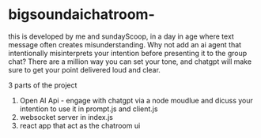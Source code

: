 # bigsoundaichatroom-
this is developed by me and sundayScoop, in a day in age where text message often creates misunderstanding. Why not add an ai agent that intentionally misinterprets your intention before presenting it to the group chat? There are a million way you can set your tone, and chatgpt will make sure to get your point delivered loud and clear.

3 parts of the project

1. Open AI Api - engage with chatgpt via a node moudlue and dicuss your intention to use it in prompt.js and client.js
2. websocket server in index.js
3. react app that act as the chatroom ui
